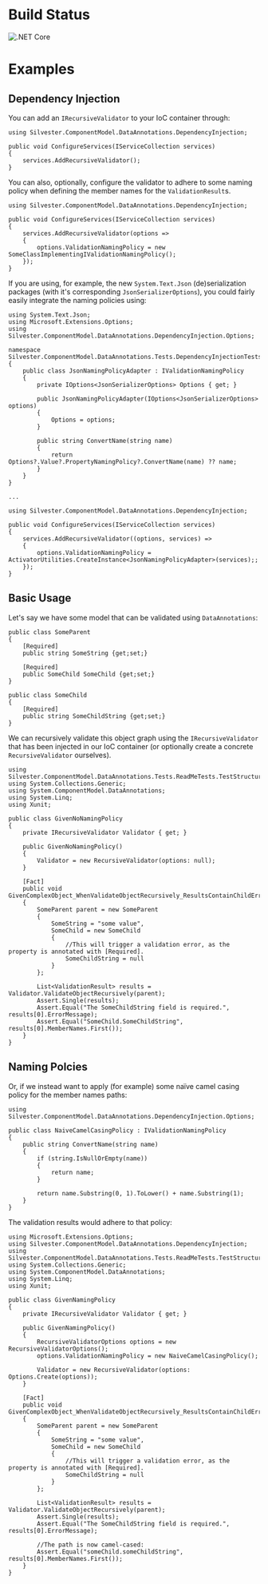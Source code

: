 # Build Status
![.NET Core](https://github.com/TeunKooijman/Silvester.ComponentModel.DataAnnotations/workflows/.NET%20Core/badge.svg)

# Examples
## Dependency Injection
You can add an `IRecursiveValidator` to your IoC container through:
```
using Silvester.ComponentModel.DataAnnotations.DependencyInjection;

public void ConfigureServices(IServiceCollection services)
{
	services.AddRecursiveValidator();
}
```

You can also, optionally, configure the validator to adhere to some naming policy when defining the member names for the `ValidationResult`s.
```
using Silvester.ComponentModel.DataAnnotations.DependencyInjection;

public void ConfigureServices(IServiceCollection services)
{
	services.AddRecursiveValidator(options =>
	{
		options.ValidationNamingPolicy = new SomeClassImplementingIValidationNamingPolicy();
	});
}
```

If you are using, for example, the new `System.Text.Json` (de)serialization packages (with it's corresponding `JsonSerializerOptions`), you could fairly easily integrate the naming policies using:
```
using System.Text.Json;
using Microsoft.Extensions.Options;
using Silvester.ComponentModel.DataAnnotations.DependencyInjection.Options;

namespace Silvester.ComponentModel.DataAnnotations.Tests.DependencyInjectionTests
{
	public class JsonNamingPolicyAdapter : IValidationNamingPolicy
	{
		private IOptions<JsonSerializerOptions> Options { get; }
		
		public JsonNamingPolicyAdapter(IOptions<JsonSerializerOptions> options)
		{
			Options = options;
		}

		public string ConvertName(string name)
		{
			return Options?.Value?.PropertyNamingPolicy?.ConvertName(name) ?? name;
		}
	}
}

...

using Silvester.ComponentModel.DataAnnotations.DependencyInjection;

public void ConfigureServices(IServiceCollection services)
{
	services.AddRecursiveValidator((options, services) =>
	{
		options.ValidationNamingPolicy = ActivatorUtilities.CreateInstance<JsonNamingPolicyAdapter>(services);;
	});
}
```

## Basic Usage
Let's say we have some model that can be validated using `DataAnnotations`:
```
public class SomeParent
{
	[Required]
	public string SomeString {get;set;}
	
	[Required]
	public SomeChild SomeChild {get;set;}
}

public class SomeChild
{
	[Required]
	public string SomeChildString {get;set;}
}
```

We can recursively validate this object graph using the `IRecursiveValidator` that has been injected in our IoC container (or optionally create a concrete `RecursiveValidator` ourselves).
```
using Silvester.ComponentModel.DataAnnotations.Tests.ReadMeTests.TestStructures;
using System.Collections.Generic;
using System.ComponentModel.DataAnnotations;
using System.Linq;
using Xunit;

public class GivenNoNamingPolicy
{
	private IRecursiveValidator Validator { get; }

	public GivenNoNamingPolicy()
	{
		Validator = new RecursiveValidator(options: null);
	}

	[Fact]
	public void GivenComplexObject_WhenValidateObjectRecursively_ResultsContainChildErrors()
	{
		SomeParent parent = new SomeParent
		{
			SomeString = "some value",
			SomeChild = new SomeChild
			{
				//This will trigger a validation error, as the property is annotated with [Required].
				SomeChildString = null
			}
		};

		List<ValidationResult> results = Validator.ValidateObjectRecursively(parent);
		Assert.Single(results);
		Assert.Equal("The SomeChildString field is required.", results[0].ErrorMessage);
		Assert.Equal("SomeChild.SomeChildString", results[0].MemberNames.First());
	}
}
```

## Naming Polcies
Or, if we instead want to apply (for example) some naïve camel casing policy for the member names paths:
```
using Silvester.ComponentModel.DataAnnotations.DependencyInjection.Options;

public class NaiveCamelCasingPolicy : IValidationNamingPolicy
{
	public string ConvertName(string name)
	{
		if (string.IsNullOrEmpty(name))
		{
			return name;
		}

		return name.Substring(0, 1).ToLower() + name.Substring(1);
	}
}
```

The validation results would adhere to that policy:
```
using Microsoft.Extensions.Options;
using Silvester.ComponentModel.DataAnnotations.DependencyInjection;
using Silvester.ComponentModel.DataAnnotations.Tests.ReadMeTests.TestStructures;
using System.Collections.Generic;
using System.ComponentModel.DataAnnotations;
using System.Linq;
using Xunit;

public class GivenNamingPolicy
{
	private IRecursiveValidator Validator { get; }

	public GivenNamingPolicy()
	{
		RecursiveValidatorOptions options = new RecursiveValidatorOptions();
		options.ValidationNamingPolicy = new NaiveCamelCasingPolicy();

		Validator = new RecursiveValidator(options: Options.Create(options));
	}

	[Fact]
	public void GivenComplexObject_WhenValidateObjectRecursively_ResultsContainChildErrors()
	{
		SomeParent parent = new SomeParent
		{
			SomeString = "some value",
			SomeChild = new SomeChild
			{
				//This will trigger a validation error, as the property is annotated with [Required].
				SomeChildString = null
			}
		};

		List<ValidationResult> results = Validator.ValidateObjectRecursively(parent);
		Assert.Single(results);
		Assert.Equal("The SomeChildString field is required.", results[0].ErrorMessage);
		
		//The path is now camel-cased:
		Assert.Equal("someChild.someChildString", results[0].MemberNames.First());
	}
}
```




